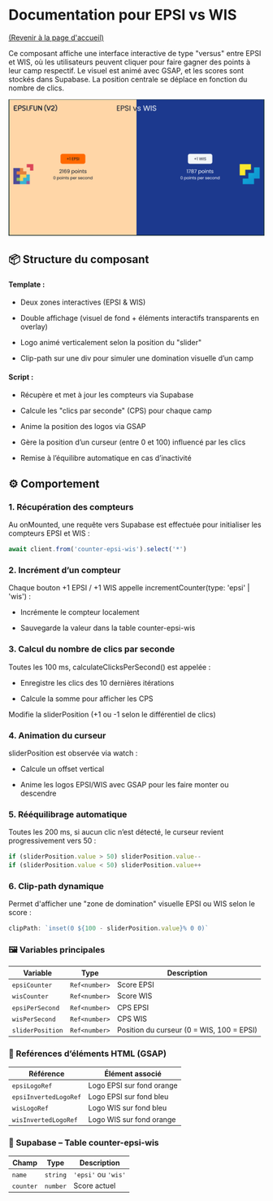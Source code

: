 # Documentation pour EPSI vs WIS

[(Revenir à la page d'accueil)](../README.md)

Ce composant affiche une interface interactive de type "versus" entre EPSI et WIS, où les utilisateurs peuvent cliquer pour faire gagner des points à leur camp respectif. Le visuel est animé avec GSAP, et les scores sont stockés dans Supabase. La position centrale se déplace en fonction du nombre de clics.

![](./img/epsiwis.png)

## 📦 Structure du composant
#### Template :
- Deux zones interactives (EPSI & WIS)

- Double affichage (visuel de fond + éléments interactifs transparents en overlay)

- Logo animé verticalement selon la position du "slider"

- Clip-path sur une div pour simuler une domination visuelle d’un camp

#### Script :
- Récupère et met à jour les compteurs via Supabase

- Calcule les "clics par seconde" (CPS) pour chaque camp

- Anime la position des logos via GSAP

- Gère la position d’un curseur (entre 0 et 100) influencé par les clics

- Remise à l’équilibre automatique en cas d’inactivité

## ⚙️ Comportement
### 1. Récupération des compteurs
Au onMounted, une requête vers Supabase est effectuée pour initialiser les compteurs EPSI et WIS :

```ts
await client.from('counter-epsi-wis').select('*')
```

### 2. Incrément d’un compteur
Chaque bouton +1 EPSI / +1 WIS appelle incrementCounter(type: 'epsi' | 'wis') :

- Incrémente le compteur localement

- Sauvegarde la valeur dans la table counter-epsi-wis

### 3. Calcul du nombre de clics par seconde
Toutes les 100 ms, calculateClicksPerSecond() est appelée :

- Enregistre les clics des 10 dernières itérations

- Calcule la somme pour afficher les CPS

Modifie la sliderPosition (+1 ou -1 selon le différentiel de clics)

### 4. Animation du curseur
sliderPosition est observée via watch :

- Calcule un offset vertical

- Anime les logos EPSI/WIS avec GSAP pour les faire monter ou descendre

### 5. Rééquilibrage automatique
Toutes les 200 ms, si aucun clic n’est détecté, le curseur revient progressivement vers 50 :

```ts
if (sliderPosition.value > 50) sliderPosition.value--
if (sliderPosition.value < 50) sliderPosition.value++
```

### 6. Clip-path dynamique
Permet d'afficher une "zone de domination" visuelle EPSI ou WIS selon le score :

```ts
clipPath: `inset(0 ${100 - sliderPosition.value}% 0 0)`
```

### 🖼️ Variables principales

| Variable         | Type          | Description                               |
| ---------------- | ------------- | ----------------------------------------- |
| `epsiCounter`    | `Ref<number>` | Score EPSI                                |
| `wisCounter`     | `Ref<number>` | Score WIS                                 |
| `epsiPerSecond`  | `Ref<number>` | CPS EPSI                                  |
| `wisPerSecond`   | `Ref<number>` | CPS WIS                                   |
| `sliderPosition` | `Ref<number>` | Position du curseur (0 = WIS, 100 = EPSI) |

### 🧪 Reférences d’éléments HTML (GSAP)

| Référence             | Élément associé           |
| --------------------- | ------------------------- |
| `epsiLogoRef`         | Logo EPSI sur fond orange |
| `epsiInvertedLogoRef` | Logo EPSI sur fond bleu   |
| `wisLogoRef`          | Logo WIS sur fond bleu    |
| `wisInvertedLogoRef`  | Logo WIS sur fond orange  |

### 📁 Supabase – Table counter-epsi-wis
| Champ     | Type     | Description         |
| --------- | -------- | ------------------- |
| `name`    | `string` | `'epsi'` ou `'wis'` |
| `counter` | `number` | Score actuel        |
